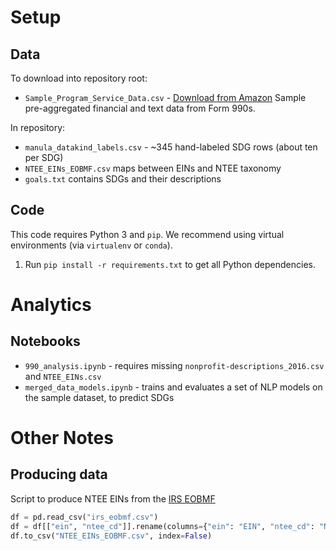 # Setup

## Data

To download into repository root:

* `Sample_Program_Service_Data.csv` - [Download from Amazon](https://s3.us-east-2.amazonaws.com/datadive-gates92y-seattle/Project+3+-+Form+990+Data/2+-+Clean+Data/Sample_Program_Service_Data.csv) Sample pre-aggregated financial and text data from Form 990s.

In repository:

* `manula_datakind_labels.csv` - \~345 hand-labeled SDG rows (about ten per SDG)
* `NTEE_EINs_EOBMF.csv` maps between EINs and NTEE taxonomy
* `goals.txt` contains SDGs and their descriptions

## Code

This code requires Python 3 and `pip`. We recommend using virtual environments (via `virtualenv` or `conda`).

1. Run `pip install -r requirements.txt` to get all Python dependencies.

# Analytics

## Notebooks

* `990_analysis.ipynb` - requires missing `nonprofit-descriptions_2016.csv` and `NTEE_EINs.csv`
* `merged_data_models.ipynb` - trains and evaluates a set of NLP models on the sample dataset, to predict SDGs

# Other Notes

## Producing data

Script to produce NTEE EINs from the [IRS EOBMF](https://www.irs.gov/charities-non-profits/exempt-organizations-business-master-file-extract-eo-bmf)
```python
df = pd.read_csv("irs_eobmf.csv")
df = df[["ein", "ntee_cd"]].rename(columns={"ein": "EIN", "ntee_cd": "NTEE"})
df.to_csv("NTEE_EINs_EOBMF.csv", index=False)
```